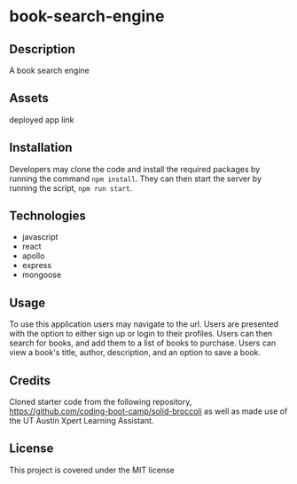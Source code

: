 # book-search-engine

## Description
A book search engine

## Assets
deployed app link

## Installation
Developers may clone the code and install the required packages by running the command `npm install`. They can then start the server by running the script, `npm run start`.

## Technologies
* javascript
* react
* apollo
* express
* mongoose

## Usage
To use this application users may navigate to the url. Users are presented with the option to either sign up or login to their profiles. Users can then search for books, and add them to a list of books to purchase. Users can view a book's title, author, description, and an option to save a book.

## Credits
Cloned starter code from the following repository, https://github.com/coding-boot-camp/solid-broccoli as well as made use of the UT Austin Xpert Learning Assistant.

## License
This project is covered under the MIT license